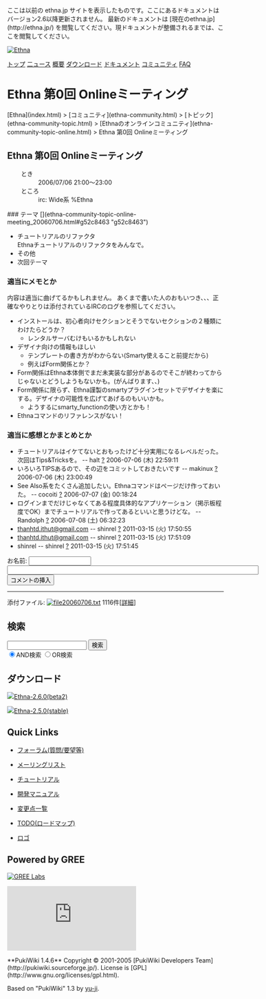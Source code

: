 <head>
 <meta http-equiv="content-type" content="application/xhtml+xml; charset=utf-8">
 <meta http-equiv="content-style-type" content="text/css">
 <meta http-equiv="Content-Script-Type" content="text/javascript">

<title>
Ethna 第0回 Onlineミーティング - Ethna - PHPウェブアプリケーションフレームワーク</title>
 <link rel="stylesheet" href="skin/ethna/ethna.css" title="ethna" type="text/css" charset="utf-8">

 <link rel="alternate" type="application/rss+xml" title="RSS" href="cmd=rss.html">

 <script type="text/javascript" src="skin/trackback.js"></script>

</head>
ここは以前の ethna.jp サイトを表示したものです。ここにあるドキュメントはバージョン2.6以降更新されません。  
最新のドキュメントは [現在のethna.jp](http://ethna.jp/) を閲覧してください。現ドキュメントが整備されるまでは、ここを閲覧してください。

<!-- ??BEGIN id:wrapper --><!-- ?? Navigator ?? ======================================================= -->

[![Ethna](image/navlogo.gif)](/)

[トップ](ethna.html "ethna (11d)") [二ュース](ethna-news.html "ethna-news (11d)") [概要](ethna-about.html "ethna-about (11d)") [ダウンロード](ethna-download.html "ethna-download (25d)") [ドキュメント](ethna-document.html "ethna-document (884d)") [コミュニティ](ethna-community.html "ethna-community (619d)") [FAQ](ethna-document-faq.html "ethna-document-faq (1240d)")

<!-- ?? Header ?? ========================================================== -->

# Ethna 第0回 Onlineミーティング 

<!-- ?? Content ?? ========================================================= -->
<!-- ??BEGIN id:main -->
<!-- ??BEGIN id:wrap_content -->
<!-- ??BEGIN id:content -->
<!-- ??BEGIN id:page_navigator -->
<!-- ??END id:PageNavigator -->
<!-- ??BEGIN id:body --> [Ethna](index.html) > [コミュニティ](ethna-community.html) > [トピック](ethna-community-topic.html) > [Ethnaのオンラインコミュニティ](ethna-community-topic-online.html) > Ethna 第0回 Onlineミーティング 
## Ethna 第0回 Onlineミーティング [](ethna-community-topic-online-meeting_20060706.html#w583fbd8 "w583fbd8")
<dl class="list1" style="padding-left:16px;margin-left:16px">
<dt>とき</dt>
<dd>2006/07/06 21:00〜23:00</dd>
<dt>ところ</dt>
<dd>irc: Wide系 %Ethna</dd>
</dl>
### テーマ [](ethna-community-topic-online-meeting_20060706.html#g52c8463 "g52c8463")

- チュートリアルのリファクタ  
Ethnaチュートリアルのリファクタをみんなで。
- その他
- 次回テーマ

### 適当にメモとか [](ethna-community-topic-online-meeting_20060706.html#vfa06201 "vfa06201")

内容は適当に曲げてるかもしれません。 あくまで書いた人のおもいつき、、、正確なやりとりは添付されているIRCのログを参照してください。

- インストールは、初心者向けセクションとそうでないセクションの２種類にわけたらどうか？
  - レンタルサーバむけもいるかもしれない
- デザイナ向けの情報もほしい
  - テンプレートの書き方がわからない(Smarty使えること前提だから)
  - 例えばForm関係とか？
- Form関係はEthna本体側でまだ未実装な部分があるのでそこが終わってからじゃないとどうしようもないかも。(がんばります、、)
- Form関係に限らず、Ethna謹製のsmartyプラグインセットでデザイナを楽にする。デザイナの可能性を広げてあげるのもいいかも。
  - ようするにsmarty\_functionの使い方とかも！
- Ethnaコマンドのリファレンスがない！

### 適当に感想とかまとめとか [](ethna-community-topic-online-meeting_20060706.html#sce615c0 "sce615c0")

- チュートリアルはイケてないとおもったけど十分実用になるレベルだった。次回はTips&Tricksを。 -- halt [?](cmd=edit&page=halt&refer=ethna-community-topic-online-meeting_20060706.html) 2006-07-06 (木) 22:59:11
- いろいろTIPSあるので、その辺をコミットしておきたいです -- makinux [?](cmd=edit&page=makinux&refer=ethna-community-topic-online-meeting_20060706.html) 2006-07-06 (木) 23:00:49
- See Also系をたくさん追加したい。Ethnaコマンドはページだけ作っておいた。 -- cocoiti [?](cmd=edit&page=cocoiti&refer=ethna-community-topic-online-meeting_20060706.html) 2006-07-07 (金) 00:18:24
- ログインまでだけじゃなくてある程度具体的なアプリケーション（掲示板程度でOK）までチュートリアルで作ってあるといいと思うけどな。 -- Randolph [?](cmd=edit&page=Randolph&refer=ethna-community-topic-online-meeting_20060706.html) 2006-07-08 (土) 06:32:23
- [thanhtd.ithut@gmail.com](mailto:thanhtd.ithut@gmail.com) -- shinrel [?](cmd=edit&page=shinrel&refer=ethna-community-topic-online-meeting_20060706.html) 2011-03-15 (火) 17:50:55
- [thanhtd.ithut@gmail.com](mailto:thanhtd.ithut@gmail.com) -- shinrel [?](cmd=edit&page=shinrel&refer=ethna-community-topic-online-meeting_20060706.html) 2011-03-15 (火) 17:51:09
- shinrel -- shinrel [?](cmd=edit&page=shinrel&refer=ethna-community-topic-online-meeting_20060706.html) 2011-03-15 (火) 17:51:45
  
<form action="http://ethna.jp/index.php" method="post"> 
<div><input type="hidden" name="encode_hint" value="ぷ"></div>
 <div>
  <input type="hidden" name="plugin" value="comment">
  <input type="hidden" name="refer" value="ethna-community-topic-online-meeting_20060706">
  <input type="hidden" name="comment_no" value="0">
  <input type="hidden" name="nodate" value="0">
  <input type="hidden" name="above" value="1">
  <input type="hidden" name="digest" value="f49b14f1d7310815fea1394f75415919">
  <label for="_p_comment_name_0">お名前: </label><input type="text" name="name" id="_p_comment_name_0" size="15">

  <input type="text" name="msg" id="_p_comment_comment_0" size="70">
  <input type="submit" name="comment" value="コメントの挿入">
 </div>
</form>
<!-- ??END id:body -->
<!-- ??BEGIN id:summary --><!-- ??END id:note -->
<!-- ??BEGIN id:trackback -->
<!-- ?? END id:trackback --><!-- ?? BEGIN id:attach -->

* * *
添付ファイル: [![file](image/file.png)20060706.txt](plugin=attach&pcmd=open&file=20060706.txt&refer=ethna-community-topic-online-meeting_20060706.html "2008/06/02 16:35:57 44.9KB") 1116件[[詳細](plugin=attach&pcmd=info&file=20060706.txt&refer=ethna-community-topic-online-meeting_20060706.html "添付ファイルの情報")]
<!-- ?? END id:attach -->
<!-- ?? END id:summary -->
<!-- ??END id:content -->
<!-- ?? END id:wrap_content --><!-- ??sidebar?? ========================================================== -->
<!-- ??BEGIN id:wrap_sidebar -->

<!-- ??BEGIN id:search_form -->

## 検索

<form action="http://ethna.jp/index.php?cmd=search" method="post">
            <input type="hidden" name="encode_hint" value="??">
            <input type="text" name="word" value="" size="20">
            <input type="submit" value="検索"><br>
            <input type="radio" name="type" value="AND" checked id="and_search"><label for="and_search">AND検索</label>
            <input type="radio" name="type" value="OR" id="or_search"><label for="or_search">OR検索</label>
    </form>

<!-- END id:search_form -->
<!-- ??BEGIN id:download_link -->

## ダウンロード

[![](image/minilogo.gif)Ethna-2.6.0(beta2)](ethna-download.html)

[![](image/minilogo.gif)Ethna-2.5.0(stable)](ethna-download.html)

<!-- END id:download_link -->
<!-- ??BEGIN id:download_link -->

## Quick Links

- [フォーラム(質問/要望等)](ethna-community-forum.html)
- [メーリングリスト](http://ml.ethna.jp/mailman/listinfo/users)

- [チュートリアル](ethna-document-tutorial.html)
- [開発マニュアル](ethna-document-dev_guide.html)
- [変更点一覧](ethna-document-changes.html)

- [TODO(ロードマップ)](TODO.html)
- [ロゴ](ethna-logo.html)

<!-- END id:download_link -->
<!-- ??BEGIN id:search_form -->

## Powered by GREE

 [![GREE Labs](http://labs.gree.jp/image/greelabs_logo.gif)](http://labs.gree.jp/)

<!-- END id:search_form -->
 [![SourceForge.jp](http://sourceforge.jp/sflogo.php?group_id=1343)](http://sourceforge.jp/)

<!-- ??END id:sidebar -->
<!-- ??END id:wrap_sidebar -->
<!-- ??END id:main --><!-- ?? Footer ?? ========================================================== -->
<!-- ??BEGIN id:footer -->
<!-- ??BEGIN id:copyright --> **PukiWiki 1.4.6** Copyright © 2001-2005 [PukiWiki Developers Team](http://pukiwiki.sourceforge.jp/). License is [GPL](http://www.gnu.org/licenses/gpl.html).  
 Based on "PukiWiki" 1.3 by [yu-ji](http://factage.com/yu-ji/).
<!-- ??END id:copyright -->
<!-- ??END id:footer --><!-- ?? END ?? ============================================================= -->
<!-- ??END id:wrapper -->
